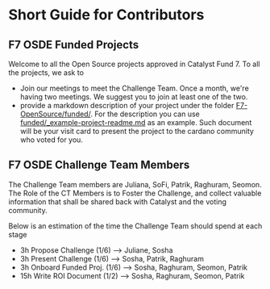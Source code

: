# Short Guide for Contributors

## F7 OSDE Funded Projects

Welcome to all the Open Source projects approved in Catalyst Fund 7. 
To all the projects, we ask to

- Join our meetings to meet the Challenge Team. Once a month, we're having two meetings. We suggest you to join at least one of the two. 
- provide a markdown description of your project under the folder [F7-OpenSource/funded/](funded/). For the description you can use [funded/_example-project-readme.md](_example-project-readme.md) as an example. Such document will be your visit card to present the project to the cardano community who voted for you. 


## F7 OSDE Challenge Team Members

The Challenge Team members are Juliana, SoFi, Patrik, Raghuram, Seomon. 
The Role of the CT Members is to Foster the Challenge, and collect valuable information that shall be shared back with Catalyst and the voting community. 

Below is an estimation of the time the Challenge Team should spend at each stage
- 3h  Propose Challenge    (1/6) --> Juliane, Sosha
- 3h  Present Challenge    (1/6) --> Sosha, Patrik, Raghuram
- 3h  Onboard Funded Proj. (1/6) --> Sosha, Raghuram, Seomon, Patrik
- 15h Write ROI Document   (1/2) --> Sosha, Raghuram, Seomon, Patrik
